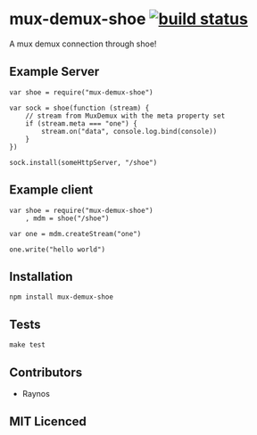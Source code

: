 # mux-demux-shoe [![build status][1]][2]

A mux demux connection through shoe!

## Example Server

    var shoe = require("mux-demux-shoe")

    var sock = shoe(function (stream) {
        // stream from MuxDemux with the meta property set
        if (stream.meta === "one") {
            stream.on("data", console.log.bind(console))
        }
    })

    sock.install(someHttpServer, "/shoe")

## Example client

    var shoe = require("mux-demux-shoe")
        , mdm = shoe("/shoe")

    var one = mdm.createStream("one")

    one.write("hello world")

## Installation

`npm install mux-demux-shoe`

## Tests

`make test`

## Contributors

 - Raynos

## MIT Licenced

  [1]: https://secure.travis-ci.org/Raynos/mux-demux-shoe.png
  [2]: http://travis-ci.org/Raynos/mux-demux-shoe